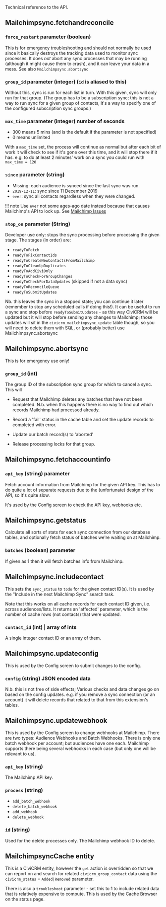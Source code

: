 Technical reference to the API.

## Mailchimpsync.fetchandreconcile

### `force_restart` parameter (boolean)

This is for emergency troubleshooting and should not normally be used since it basically destroys the tracking data used to monitor sync processes. It does *not* abort any sync processes that may be running (although it might cause them to crash), and it can leave your data in a mess. See also `Mailchimpsync.abortsync`

### `group_id` parameter (integer) (`id` is aliased to this)

Without this, sync is run for each list in turn. With this given, sync will only run for that group. (The group has to be a subscription sync; this is not a way to run sync for a given group of contacts, it's a way to specify one of the configured subscription sync groups.)

### `max_time` parameter (integer) number of seconds

- 300 means 5 mins (and is the default if the parameter is not specified)
- 0 means unlimited

With a `max_time` set, the process will continue as normal but after each bit of work it will check to see if it's gone over this time, and it will stop there if it has.  e.g. to do at least 2 minutes' work on a sync you could run with `max_time = 120`

### `since` parameter (string)

- Missing: each audience is synced since the last sync was run.
- `2019-12-11`: sync since 11 December 2019
- `ever`: sync all contacts regardless when they were changed.

!!! note
    Use `ever` not some ages-ago date instead because that causes Mailchimp's API to lock up. See [Mailchimp Issues](../discussion/mailchimp-issues.md)

### `stop_on` parameter (String)

Developer use only: stops the sync processing before processing the given stage. The stages (in order) are:

- `readyToFetch`
- `readyToFixContactIds`
- `readyToCreateNewContactsFromMailchimp`
- `readyToCleanUpDuplicates`
- `readyToAddCiviOnly`
- `readyToCheckForGroupChanges`
- `readyToCheckForDataUpdates` (skipped if not a data sync)
- `readyToReconcileQueue`
- `readyToSubmitUpdates`

Nb. this leaves the sync in a stopped state; you can continue it later (remember to stop any scheduled calls if doing this!). It can be useful to run a sync and stop before `readyToSubmitUpdates` - as this way CiviCRM will be updated but it will stop before sending any changes to Mailchimp; those updates will sit in the `civicrm_mailchimpsync_update` table though, so you will need to delete them with SQL, or (probably better) use Mailchimpsync.abortsync

## Mailchimpsync.abortsync

This is for emergency use only!

### `group_id` (int)

The group ID of the subscription sync group for which to cancel a sync. This will

- Request that Mailchimp deletes any batches that have not been completed. N.b. when this happens there is no way to find out which records Mailchimp had processed already.

- Record a 'fail' status in the cache table and set the update records to completed with error.

- Update our batch record(s) to 'aborted'

- Release processing locks for that group.


## Mailchimpsync.fetchaccountinfo

### `api_key` (string) parameter

Fetch account information from Mailchimp for the given API key. This has to do quite a lot of separate requests due to the (unfortunate) design of the API, so it's quite slow.

It's used by the Config screen to check the API key, webhooks etc.


## Mailchimpsync.getstatus

Calculate all sorts of stats for each sync connection from our database tables, and optionally fetch status of batches we're waiting on at Mailchimp.

### `batches` (boolean) parameter

If given as 1 then it will fetch batches info from Mailchimp.


## Mailchimpsync.includecontact

This sets the `sync_status` to `todo` for the given contact ID(s). It is used by the "Include in the next Mailchimp Sync" search task.

Note that this works on all cache records for each contact ID given, i.e. across audiences/lists. It returns an 'affected' parameter, which is the number of cache rows (not contacts) that were updated.

### `contact_id` (int) | array of ints

A single integer contact ID or an array of them.


## Mailchimpsync.updateconfig

This is used by the Config screen to submit changes to the config.

### `config` (string) JSON encoded data

N.b. this is not free of side effects; Various checks and data changes go on based on the config updates. e.g. if you remove a sync connection (or an account) it will delete records that related to that from this extension's tables.

## Mailchimpsync.updatewebhook

This is used by the Config screen to change webhooks at Mailchimp. There are two types: Audience Webhooks and Batch Webhooks. There is only one batch webhook per account; but audiences have one each. Mailchimp supports there being several webhooks in each case (but only one will be relevant to us).

### `api_key` (string)

The Mailchimp API key.

### `process` (string)

- `add_batch_webhook`
- `delete_batch_webhook`
- `add_webhook`
- `delete_webhook`

### `id` (string)

Used for the delete processes only. The Mailchimp webhook ID to delete.

## MailchimpsyncCache entity

This is a CiviCRM entity, however the `get` action is overridden so that we can report on and search for related `civicrm_group_contact` data using the `civicrm_status` = `Added|Removed` parameter.

There is also a `troubleshoot` parameter - set this to 1 to include related data that is relatively expensive to compute. This is used by the Cache Browser on the status page.
